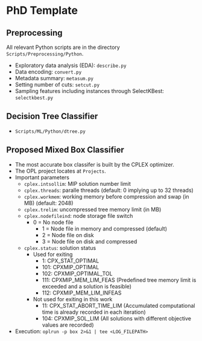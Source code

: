 # PhD Template

## Preprocessing
All relevant Python scripts are in the directory ```Scripts/Preprocessing/Python```.
- Exploratory data analysis (EDA): ```describe.py```
- Data encoding: ```convert.py```
- Metadata summary: ```metasum.py```
- Setting number of cuts: ```setcut.py```
- Sampling features including instances through SelectKBest: ```selectkbest.py```

## Decision Tree Classifier
- ```Scripts/ML/Python/dtree.py```

## Proposed Mixed Box Classifier
- The most accurate box classifer is built by the CPLEX optimizer.
- The OPL project locates at ```Projects```.
- Important parameters
  - ```cplex.intsollim```: MIP solution number limit
  - ```cplex.threads```: paralle threads (default: 0 implying up to 32 threads)
  - ```cplex.workmem```: working memory before compression and swap (in MB) (default: 2048)
  - ```cplex.trelim```: uncompressed tree memory limit (in MB)
  - ```cplex.nodefileind```: node storage file switch
    - 0 = No node file
		- 1 = Node file in memory and compressed (default)
	  - 2 = Node file on disk
	  - 3 = Node file on disk and compressed
  - ```cplex.status```: solution status
    - Used for exiting
      - 1: CPX_STAT_OPTIMAL
      - 101: CPXMIP_OPTIMAL
      - 102: CPXMIP_OPTIMAL_TOL
      - 111: CPXMIP_MEM_LIM_FEAS (Predefined tree memory limit is exceeded and a solution is feasible)
      - 112: CPXMIP_MEM_LIM_INFEAS
    - Not used for exiting in this work
      - 11: CPX_STAT_ABORT_TIME_LIM (Accumulated computational time is already recorded in each iteration)
      - 104: CPXMIP_SOL_LIM (All solutions with different objective values are recorded)
- Execution: ```oplrun -p box 2>&1 | tee <LOG_FILEPATH>```
